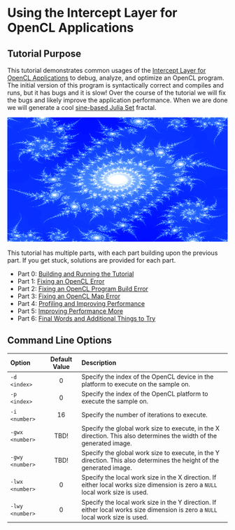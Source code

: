 # Using the Intercept Layer for OpenCL Applications

## Tutorial Purpose

This tutorial demonstrates common usages of the [Intercept Layer for OpenCL Applications](https://github.com/intel/opencl-intercept-layer) to debug, analyze, and optimize an OpenCL program.
The initial version of this program is syntactically correct and compiles and runs, but it has bugs and it is slow!
Over the course of the tutorial we will fix the bugs and likely improve the application performance.
When we are done we will generate a cool [sine-based Julia Set](http://paulbourke.net/fractals/sinjulia/) fractal.

![Sin-Based Julia Set Image](sinjulia.png)

This tutorial has multiple parts, with each part building upon the previous part.
If you get stuck, solutions are provided for each part.

* Part 0: [Building and Running the Tutorial](part0.md)
* Part 1: [Fixing an OpenCL Error](part1.md)
* Part 2: [Fixing an OpenCL Program Build Error](part2.md)
* Part 3: [Fixing an OpenCL Map Error](part3.md)
* Part 4: [Profiling and Improving Performance](part4.md)
* Part 5: [Improving Performance More](part5.md)
* Part 6: [Final Words and Additional Things to Try](part6.md)

## Command Line Options

| Option | Default Value | Description |
|:--|:-:|:--|
| `-d <index>` | 0 | Specify the index of the OpenCL device in the platform to execute on the sample on.
| `-p <index>` | 0 | Specify the index of the OpenCL platform to execute the sample on.
| `-i <number>` | 16 | Specify the number of iterations to execute.
| `-gwx <number>` | TBD! | Specify the global work size to execute, in the X direction.  This also determines the width of the generated image.
| `-gwy <number>` | TBD! | Specify the global work size to execute, in the Y direction.  This also determines the height of the generated image.
| `-lwx <number>` | 0 | Specify the local work size in the X direction.  If either local works size dimension is zero a `NULL` local work size is used.
| `-lwy <number>` | 0 | Specify the local work size in the Y direction.  If either local works size dimension is zero a `NULL` local work size is used.
